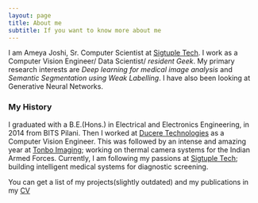 ```yaml
---
layout: page
title: About me
subtitle: If you want to know more about me
---
```


I am Ameya Joshi, Sr. Computer Scientist at [Sigtuple Tech](https://sigtuple.com). I work as a Computer Vision Engineer/ Data Scientist/ <em>resident Geek</em>. My primary research interests are <em>Deep learning for medical image analysis</em> and <em>Semantic Segmentation using Weak Labelling</em>. I have also been looking at Generative Neural Networks. 


### My History

I graduated with a B.E.(Hons.) in Electrical and Electronics Engineering, in 2014 from BITS Pilani. Then I worked at [Ducere Technologies](https://lechal.com) as a Computer Vision Engineer. This was followed by an intense and amazing year at [Tonbo Imaging](https://tonboimaging.com); working on thermal camera systems for the Indian Armed Forces. Currently, I am following my passions at [Sigtuple Tech](https://sigtuple.com); building intelligent medical systems for diagnostic screening.

You can get a list of my projects(slightly outdated) and my publications in my [CV](resume/AmeyaJoshi.pdf) 
